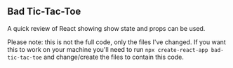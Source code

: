 ## Bad Tic-Tac-Toe

A quick review of React showing show state and props can be used. 

Please note: this is not the full code, only the files I've changed. If you want this to work on your machine you'll need to run `npx create-react-app bad-tic-tac-toe` and change/create the files to contain this code.